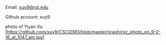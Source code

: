 Email: xuy9@rpi.edu

Github account: xuy9

photo of Yiyan Xu [https://github.com/xuy9/CSCI2961/blob/master/graph/rsz_photo_on_9-2-16_at_1047_am.jpg]
